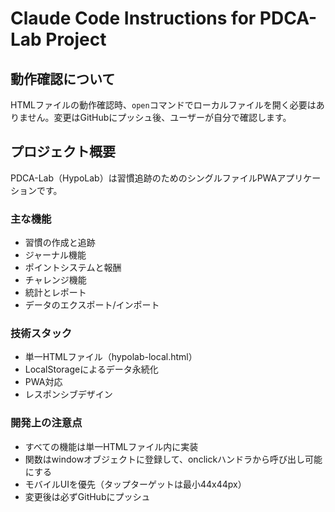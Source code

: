 # Claude Code Instructions for PDCA-Lab Project

## 動作確認について

HTMLファイルの動作確認時、`open`コマンドでローカルファイルを開く必要はありません。変更はGitHubにプッシュ後、ユーザーが自分で確認します。

## プロジェクト概要

PDCA-Lab（HypoLab）は習慣追跡のためのシングルファイルPWAアプリケーションです。

### 主な機能
- 習慣の作成と追跡
- ジャーナル機能
- ポイントシステムと報酬
- チャレンジ機能
- 統計とレポート
- データのエクスポート/インポート

### 技術スタック
- 単一HTMLファイル（hypolab-local.html）
- LocalStorageによるデータ永続化
- PWA対応
- レスポンシブデザイン

### 開発上の注意点
- すべての機能は単一HTMLファイル内に実装
- 関数はwindowオブジェクトに登録して、onclickハンドラから呼び出し可能にする
- モバイルUIを優先（タップターゲットは最小44x44px）
- 変更後は必ずGitHubにプッシュ